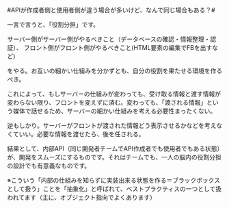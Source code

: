 #APIが作成者側と使用者側が違う場合が多いけど、なんで同じ場合もある？#

一言で言うと、「役割分担」です。

サーバー側がサーバー側がやるべきこと（データベースの確認・情報整理・認証）、
フロント側がフロント側がやるべきこと(HTML要素の編集でFBを出すなど)

をやる。お互いの細かい仕組みを分かずとも、自分の役割を果たせる環境を作るべき。

これによって、もしサーバーの仕組みが変わっても、受け取る情報と渡す情報が変わらない限り、フロントを変えずに済む。変わっても、「渡される情報」という媒体で話せるため、サーバーの細かい仕組みを考える必要性まったくない。

逆もしかり。サーバーがフロントが渡された情報どう表示させるかなどを考えなくていい。必要な情報を渡せたら、後を任される。

結果として、内部API（同じ開発者チームでAPI作成者でも使用者でもある状態）が、開発をスムーズにするものです。それはチームでも、一人の脳内の役割分担の設計でも有意義なものです。

※こういう「内部の仕組みを知らずに実装出来る状態を作る＝ブラックボックスとして扱う」ことを「抽象化」と呼ばれて、ベストプラクティスの一つとして扱われてます（主に、オブジェクト指向でよくあります）

